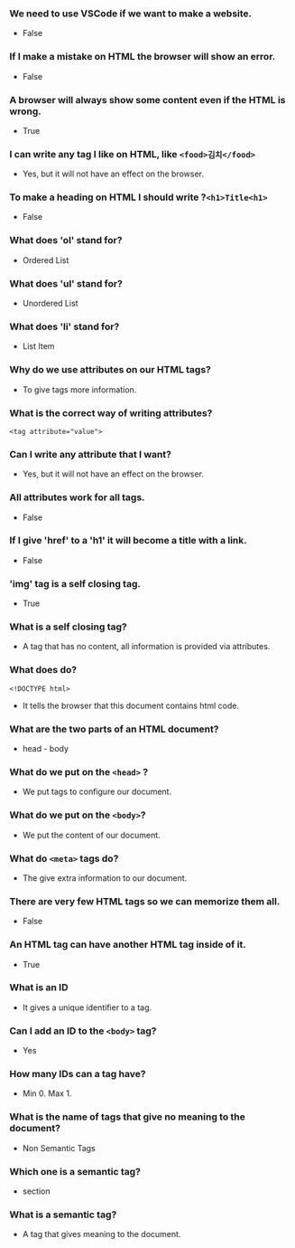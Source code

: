 ### We need to use VSCode if we want to make a website.

- False

### If I make a mistake on HTML the browser will show an error.

- False

### A browser will always show some content even if the HTML is wrong.

- True

### I can write any tag I like on HTML, like ```<food>김치</food>```

- Yes, but it will not have an effect on the browser.

### To make a heading on HTML I should write ?```<h1>Title<h1>```

- False

### What does 'ol' stand for?

- Ordered List

### What does 'ul' stand for?

- Unordered List

### What does 'li' stand for?

- List Item

### Why do we use attributes on our HTML tags?

- To give tags more information.

### What is the correct way of writing attributes?

```text
<tag attribute="value">
```

### Can I write any attribute that I want?

- Yes, but it will not have an effect on the browser.


### All attributes work for all tags.

- False

### If I give 'href' to a 'h1' it will become a title with a link.

- False

### 'img' tag is a self closing tag.

- True

### What is a self closing tag?

- A tag that has no content, all information is provided via attributes.


### What does do?
```text
<!DOCTYPE html> 
```

- It tells the browser that this document contains html code.

### What are the two parts of an HTML document?

- head - body

### What do we put on the ```<head>``` ?

- We put tags to configure our document.

### What do we put on the ```<body>```?

- We put the content of our document.


### What do ```<meta>``` tags do?

- The give extra information to our document.

### There are very few HTML tags so we can memorize them all.

- False

### An HTML tag can have another HTML tag inside of it.

- True

### What is an ID

- It gives a unique identifier to a tag.

### Can I add an ID to the ```<body>``` tag?

- Yes

### How many IDs can a tag have?

- Min 0. Max 1.

### What is the name of tags that give no meaning to the document?

- Non Semantic Tags


### Which one is a semantic tag?

- section

### What is a semantic tag?

- A tag that gives meaning to the document.
